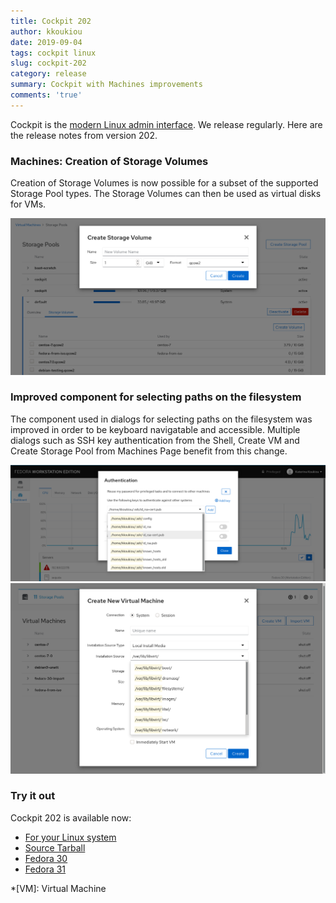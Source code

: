 ```yaml
---
title: Cockpit 202
author: kkoukiou
date: 2019-09-04
tags: cockpit linux
slug: cockpit-202
category: release
summary: Cockpit with Machines improvements
comments: 'true'
---
```


Cockpit is the [modern Linux admin interface](https://cockpit-project.org/). We release regularly.  Here are the release notes from version 202.

### Machines: Creation of Storage Volumes

Creation of Storage Volumes is now possible for a subset of the supported Storage Pool types.
The Storage Volumes can then be used as virtual disks for VMs.

![VM Storage Volume creation](/images/create-storage-volume.png)

### Improved component for selecting paths on the filesystem

The component used in dialogs for selecting paths on the filesystem was improved in order to be keyboard navigatable and accessible.
Multiple dialogs such as SSH key authentication from the Shell, Create VM and Create Storage Pool from Machines Page benefit from this change.

![SSH Key Add](/images/ssh-key-add.png)
![Create VM source filesystem](/images/create-vm-source-filesystem.png)

### Try it out

Cockpit 202 is available now:

 * [For your Linux system](https://cockpit-project.org/running.html)
 * [Source Tarball](https://github.com/cockpit-project/cockpit/releases/tag/202)
 * [Fedora 30](https://bodhi.fedoraproject.org/updates/FEDORA-2019-1446526b5e)
 * [Fedora 31](https://bodhi.fedoraproject.org/updates/FEDORA-2019-cb9233ff6c)

*[VM]: Virtual Machine
